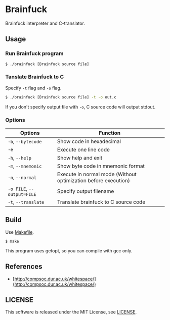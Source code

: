 Brainfuck
=========

Brainfuck interpreter and C-translator.


## Usage

### Run Brainfuck program

```sh
$ ./brainfuck [Brainfuck source file]
```

### Tanslate Brainfuck to C

Specify ```-t``` flag and ```-o``` flag.

```sh
$ ./brainfuck [Brainfuck source file] -t -o out.c
```

If you don't specify output file with ```-o```, C source code will output
stdout.

### Options

Options                            | Function
-----------------------------------|---------------------------------------------------------------
```-b```, ```--bytecode```         | Show code in hexadecimal
```-e```                           | Execute one line code
```-h```, ```--help```             | Show help and exit
```-m```, ```--mnemonic```         | Show byte code in mnemonic format
```-n```, ```--normal```           | Execute in normal mode (Without optimization before execution)
```-o FILE```, ```--output=FILE``` | Specify output filename
```-t```, ```--translate```        | Translate brainfuck to C source code


## Build

Use [Makefile](Makefile). 

```
$ make
```

This program uses getopt, so you can compile with gcc only.



## References

- [http://compsoc.dur.ac.uk/whitespace/](http://compsoc.dur.ac.uk/whitespace/)


## LICENSE

This software is released under the MIT License, see [LICENSE](LICENSE).
